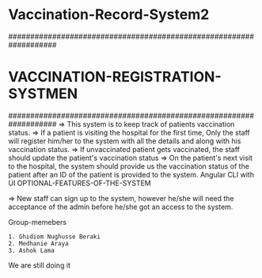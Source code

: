 # Vaccination-Record-System2

###################################################################
# VACCINATION-REGISTRATION-SYSTMEN ################################
###################################################################
=> This system is to keep track of patients vaccination status. => If a patient is visiting the hospital for the first time, Only the staff will register him/her to the system with all the details and along with his vaccination status. => If unvaccinated patient gets vaccinated, the staff should update the patient's vaccination status => On the patient's next visit to the hospital, the system should provide us the vaccination status of the patient after an ID of the patient is provided to the system.
Angular CLI with UI
OPTIONAL-FEATURES-OF-THE-SYSTEM

=> New staff can sign up to the system, however he/she will need the acceptance of the admin before he/she got an access to the system.

Group-memebers

    1. Ghidiom Nughusse Beraki
    2. Medhanie Araya
    3. Ashok Lama

We are still doing it
